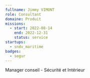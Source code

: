 ```yaml
---
fullname: Jimmy VIMONT
role: Consultant
domaine: Produit
missions:
  - start: 2022-08-14
    end: 2022-12-31
    status: service
startups:
  - sndv_maritime
badges:
  - segur
---
```


Manager conseil - Sécurité et Intérieur
